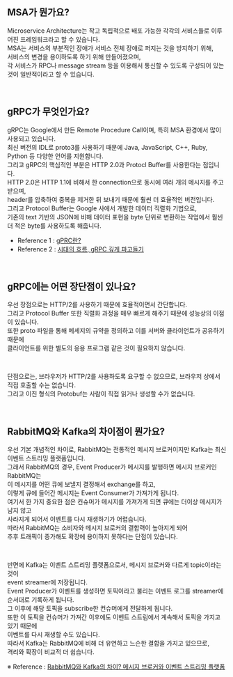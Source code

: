 ## MSA가 뭔가요?

Microservice Architecture는 작고 독립적으로 배포 가능한 각각의 서비스들로 이루어진 프레임워크라고 할 수 있습니다.  
MSA는 서비스의 부분적인 장애가 서비스 전체 장애로 퍼지는 것을 방지하기 위해,  
서비스의 변경을 용이하도록 하기 위해 만들어졌으며,  
각 서비스가 RPC나 message stream 등을 이용해서 통신할 수 있도록 구성되어 있는 것이 일반적이라고 할 수 있습니다.

<br>

## gRPC가 무엇인가요?

gRPC는 Google에서 만든 Remote Procedure Call이며, 특히 MSA 환경에서 많이 사용되고 있습니다.  
최신 버전의 IDL로 proto3를 사용하기 때문에 Java, JavaScript, C++, Ruby, Python 등 다양한 언어를 지원합니다.  
그리고 gRPC의 핵심적인 부분은 HTTP 2.0과 Protocl Buffer를 사용한다는 점입니다.  
HTTP 2.0은 HTTP 1.1에 비해서 한 connection으로 동시에 여러 개의 메시지를 주고 받으며,  
header를 압축하여 중복을 제거한 뒤 보내기 때문에 훨씬 더 효율적인 버전입니다.  
그리고 Protocol Buffer는 Google 사에서 개발한 데이터 직렬화 기법으로,  
기존의 text 기반의 JSON에 비해 데이터 표현을 byte 단위로 변환하는 작업에서 훨씬 더 적은 byte를 사용하도록 해줍니다.

- Reference 1 : [gPRC란?](https://chacha95.github.io/2020-06-15-gRPC1/)
- Reference 2 : [시대의 흐름, gRPC 깊게 파고들기](https://medium.com/naver-cloud-platform/nbp-%EA%B8%B0%EC%88%A0-%EA%B2%BD%ED%97%98-%EC%8B%9C%EB%8C%80%EC%9D%98-%ED%9D%90%EB%A6%84-grpc-%EA%B9%8A%EA%B2%8C-%ED%8C%8C%EA%B3%A0%EB%93%A4%EA%B8%B0-1-39e97cb3460)

<br>

## gRPC에는 어떤 장단점이 있나요?

우선 장점으로는 HTTP/2를 사용하기 때문에 효율적이면서 간단합니다.  
그리고 Protocol Buffer 또한 직렬화 과정을 매우 빠르게 해주기 때문에 성능상의 이점이 있습니다.  
또한 proto 파일을 통해 메세지의 규약을 정의하고 이를 서버와 클라이언트가 공유하기 때문에  
클라이언트를 위한 별도의 응용 프로그램 같은 것이 필요하지 않습니다.

<br>

단점으로는, 브라우저가 HTTP/2를 사용하도록 요구할 수 없으므로, 브라우저 상에서 직접 호출할 수는 없습니다.  
그리고 이진 형식의 Protobuf는 사람이 직접 읽거나 생성할 수가 없습니다.

<br>

## RabbitMQ와 Kafka의 차이점이 뭔가요?

우선 기본 개념적인 차이로, RabbitMQ는 전통적인 메시지 브로커이지만 Kafka는 최신 이벤트 스트리밍 플랫폼입니다.  
그래서 RabbitMQ의 경우, Event Producer가 메시지를 발행하면 메시지 브로커인 RabbitMQ는  
이 메시지를 어떤 큐에 보낼지 결정해서 exchange를 하고,  
이렇게 큐에 들어간 메시지는 Event Consumer가 가져가게 됩니다.  
여기서 한 가지 중요한 점은 컨슈머가 메시지를 가져가게 되면 큐에는 더이상 메시지가 남지 않고  
사라지게 되어서 이벤트를 다시 재생하기가 어렵습니다.  
따라서 RabbitMQ는 소비자와 메시지 브로커의 결합력이 높아지게 되어  
추후 트래픽이 증가해도 확장에 용이하지 못하다는 단점이 있습니다.

<br>

반면에 Kafka는 이벤트 스트리밍 플랫폼으로서, 메시지 브로커와 다르게 topic이라는 것이  
event streamer에 저장됩니다.  
Event Producer가 이벤트를 생성하면 토픽이라고 불리는 이벤트 로그를 streamer에 순서대로 기록하게 됩니다.  
그 이후에 해당 토픽을 subscribe한 컨슈머에게 전달하게 됩니다.  
또한 이 토픽을 컨슈머가 가져간 이후에도 이벤트 스트림에서 계속해서 토픽을 가지고 있기 때문에  
이벤트를 다시 재생할 수도 있습니다.  
따라서 Kafka는 RabbitMQ에 비해 더 유연하고 느슨한 결합을 가지고 있으므로,  
격리와 확장이 비교적 더 쉽습니다.

※ Reference : [RabbitMQ와 Kafka의 차이? 메시지 브로커와 이벤트 스트리밍 플랫폼](https://programming-workspace.tistory.com/69)
